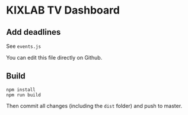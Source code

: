 # KIXLAB TV Dashboard

## Add deadlines

See `events.js`

You can edit this file directly on Github.

## Build

    npm install
    npm run build

Then commit all changes (including the `dist` folder) and push to master.
